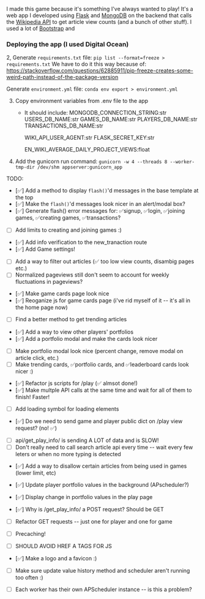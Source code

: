 I made this game because it's something I've always wanted to play! 
It's a web app I developed using [Flask](https://flask.palletsprojects.com/en/2.3.x/)
and [MongoDB](https://www.mongodb.com/) on the backend 
that calls the [Wikipedia API](https://wikitech.wikimedia.org/wiki/API_Portal) to get article view counts (and a bunch of other stuff).
I used a lot of [Bootstrap](https://getbootstrap.com/) and 

### Deploying the app (I used Digital Ocean)

2, Generate `requirements.txt` file: `pip list --format=freeze > requirements.txt`
We have to do it this way because of: https://stackoverflow.com/questions/62885911/pip-freeze-creates-some-weird-path-instead-of-the-package-version

Generate `environment.yml` file: `conda env export > environment.yml`

3. Copy environment variables from .env file to the app
    - It should include: 
        MONGODB_CONNECTION_STRING:str
        USERS_DB_NAME:str
        GAMES_DB_NAME:str
        PLAYERS_DB_NAME:str
        TRANSACTIONS_DB_NAME:str
        
        WIKI_API_USER_AGENT:str
        FLASK_SECRET_KEY:str
        
        EN_WIKI_AVERAGE_DAILY_PROJECT_VIEWS:float

4. Add the gunicorn run command: `gunicorn -w 4 --threads 8 --worker-tmp-dir /dev/shm appserver:gunicorn_app`


TODO:
- [✅] Add a method to display `flash()`'d messages in the base template at the top
- [✅] Make the `flash()`'d messages look nicer in an alert/modal box?
- [✅] Generate flash() error messages for: ✅signup, ✅login, ✅joining games, ✅creating games, ✅transactions?
- [ ] Add limits to creating and joining games :)

- [✅] Add info verification to the new_tranaction route
- [✅] Add Game settings!
- [ ] Add a way to filter out articles (✅ too low view counts, disambig pages etc.)
- [ ] Normalized pageviews still don't seem to account for weekly fluctuations in pageviews?

- [✅] Make game cards page look nice
- [✅] Reoganize js for game cards page (i've rid myself of it -- it's all in the home page now)
- [ ] Find a better method to get trending articles

- [✅] Add a way to view other players' portfolios
- [✅] Add a portfolio modal and make the cards look nicer
- [ ] Make portfolio modal look nice (percent change, remove modal on article click, etc.)
- [ ] Make trending cards, ✅portfolio cards, and ✅leaderboard cards look nicer :)

- [✅] Refactor js scripts for /play (✅ almsot done!)
- [✅] Make multple API calls at the same time and wait for all of them to finish! Faster!
- [ ] Add loading symbol for loading elements
- [✅] Do we need to send game and player public dict on /play view request? (no! ✅)
- [ ] api/get_play_info/ is sending A LOT of data and is SLOW!
- [ ] Don't really need to call search article api every time -- wait every few leters or when no more typing is detected

- [✅] Add a way to disallow certain articles from being used in games (lower limit, etc)

- [✅] Update player portfolio values in the background (APscheduler?)
- [✅] Display change in portfolio values in the play page

- [✅] Why is /get_play_info/ a POST request? Should be GET
- [ ] Refactor GET requests -- just one for player and one for game

- [ ] Precaching!

- [ ] SHOULD AVOID HREF A TAGS FOR JS

- [✅] Make a logo and a favicon :)

- [ ] Make sure update value history method and scheduler aren't running too often :)

- [ ] Each worker has their own APScheduler instance -- is this a problem?